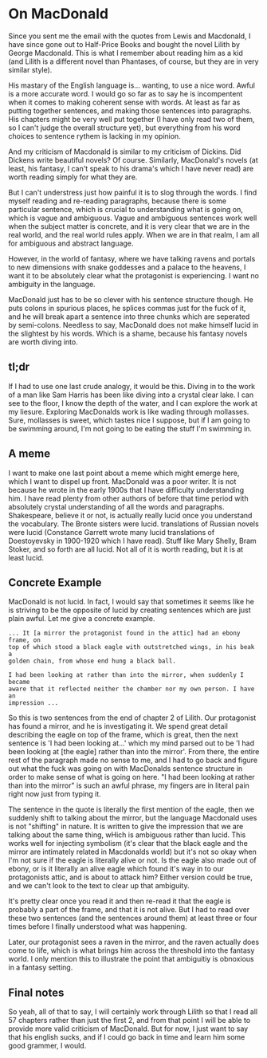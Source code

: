 
# On MacDonald

Since you sent me the email with the quotes from Lewis and Macdonald, I have
since gone out to Half-Price Books and bought the novel Lilith by George
Macdonald. This is what I remember about reading him as a kid (and Lilith is a
different novel than Phantases, of course, but they are in very similar style).

His mastary of the English language is... wanting, to use a nice word. Awful is
a more accurate word. I would go so far as to say he is incompentent when it
comes to making coherent sense with words. At least as far as putting together
sentences, and making those sentences into paragraphs. His chapters might be
very well put together (I have only read two of them, so I can't judge the
overall structure yet), but everything from his word choices to sentence rythem
is lacking in my opinion.

And my criticism of Macdonald is similar to my criticism of Dickins. Did
Dickens write beautiful novels? Of course. Similarly, MacDonald's novels (at
least, his fantasy, I can't speak to his drama's which I have never read) are
worth reading simply for what they are.

But I can't understress just how painful it is to slog through the words. I
find myself reading and re-reading paragraphs, because there is some particular
sentence, which is crucial to understanding what is going on, which is vague
and ambiguous. Vague and ambiguous sentences work well when the subject matter
is concrete, and it is very clear that we are in the real world, and the real
world rules apply. When we are in that realm, I am all for ambiguous and
abstract language.

However, in the world of fantasy, where we have talking ravens and portals to
new dimensions with snake goddesses and a palace to the heavens, I want it to
be absolutely clear what the protagonist is experiencing. I want no ambiguity
in the language.

MacDonald just has to be so clever with his sentence structure though. He puts
colons in spurious places, he splices commas just for the fuck of it, and he
will break apart a sentence into three chunks which are seperated by
semi-colons. Needless to say, MacDonald does not make himself lucid in the
slightest by his words. Which is a shame, because his fantasy novels are worth
diving into.

## tl;dr
If I had to use one last crude analogy, it would be this. Diving in to the work
of a man like Sam Harris has been like diving into a crystal clear lake. I can
see to the floor, I know the depth of the water, and I can explore the work at
my liesure. Exploring MacDonalds work is like wading through mollasses. Sure,
mollasses is sweet, which tastes nice I suppose, but if I am going to be
swimming around, I'm not going to be eating the stuff I'm swimming in.

## A meme
I want to make one last point about a meme which might emerge here, which I
want to dispel up front. MacDonald was a poor writer. It is not because he
wrote in the early 1900s that I have difficulty understanding him. I have read
plenty from other authors of before that time period with absolutely crystal
understanding of all the words and paragraphs. Shakespeare, believe it or not,
is actually really lucid once you understand the vocabulary. The Bronte sisters
were lucid. translations of Russian novels were lucid (Constance Garrett wrote
many lucid translations of Doestoyevsky in 1900-1920 which I have read).
Stuff like Mary Shelly, Bram Stoker, and so forth are all lucid. Not all of it
is worth reading, but it is at least lucid.

## Concrete Example
MacDonald is not lucid. In fact, I would say that sometimes it seems like he
is striving to be the opposite of lucid by creating sentences which are just
plain awful. Let me give a concrete example.

    ... It [a mirror the protagonist found in the attic] had an ebony frame, on
    top of which stood a black eagle with outstretched wings, in his beak a
    golden chain, from whose end hung a black ball.

    I had been looking at rather than into the mirror, when suddenly I became
    aware that it reflected neither the chamber nor my own person. I have an
    impression ...

So this is two sentences from the end of chapter 2 of Lilith. Our protagonist
has found a mirror, and he is investigating it. We spend great detail
describing the eagle on top of the frame, which is great, then the next
sentence is 'I had been looking at...' which my mind parsed out to be 'I had
been looking at [the eagle] rather than into the mirror'. From there, the entire
rest of the paragraph made no sense to me, and I had to go back and figure out
what the fuck was going on with MacDonalds sentence structure in order to make
sense of what is going on here. "I had been looking at rather than into the
mirror" is such an awful phrase, my fingers are in literal pain right now just
from typing it.

The sentence in the quote is literally the first mention of the eagle, then we
suddenly shift to talking about the mirror, but the language Macdonald uses is
not "shifting" in nature. It is written to give the impression that we are
talking about the same thing, wHich is ambiguous rather than lucid.  This works
well for injecting symbolism (it's clear that the black eagle and the mirror
are intimately related in Macdonalds world) but it's not so okay when I'm not
sure if the eagle is literally alive or not. Is the eagle also made out of
ebony, or is it literally an alive eagle which found it's way in to our
protagonists attic, and is about to attack him? Either version could be true,
and we can't look to the text to clear up that ambiguity.

It's pretty clear once you read it and then re-read it that the eagle is
probably a part of the frame, and that it is not alive. But I had to read over
these two sentences (and the sentences around them) at least three or four
times before I finally understood what was happening.

Later, our protagonist sees a raven in the mirror, and the raven actually does
come to life, which is what brings him across the threshold into the fantasy
world. I only mention this to illustrate the point that ambiguitiy is obnoxious
in a fantasy setting.

## Final notes
So yeah, all of that to say, I will certainly work through Lilith so that I
read all 57 chapters rather than just the first 2, and from that point I will
be able to provide more valid criticism of MacDonald. But for now, I just want
to say that his english sucks, and if I could go back in time and learn him
some good grammer, I would.
